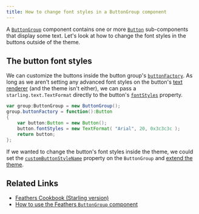 ```yaml
---
title: How to change font styles in a ButtonGroup component
---
```


A [`ButtonGroup`](../button-group.html) component contains one or more [`Button`](../button.html) sub-components that display some text. Let's look at how to change the font styles in the buttons outside of the theme.

## The button font styles

We can customize the buttons inside the button group's [`buttonFactory`](/api-reference/feathers/controls/ButtonGroup.html#buttonFactory). As long as we aren't setting any advanced font styles on the button's [text renderer](../text-renderers.html) (and the theme isn't either), we can pass a `starling.text.TextFormat` directly to the button's [`fontStyles`](/api-reference/feathers/controls/Button.html#fontStyles) property.

```actionscript
var group:ButtonGroup = new ButtonGroup();
group.buttonFactory = function():Button
{
	var button:Button = new Button();
	button.fontStyles = new TextFormat( "Arial", 20, 0x3c3c3c );
	return button;
};
```

If we wanted to change the button's font styles inside the theme, we could set the [`customButtonStyleName`](/api-reference/feathers/controls/ButtonGroup.html#customButtonStyleName) property on the `ButtonGroup` and [extend the theme](../extending-themes.html).

## Related Links

- [Feathers Cookbook (Starling version)](./index.md)
- [How to use the Feathers `ButtonGroup` component](../button-group.html)
